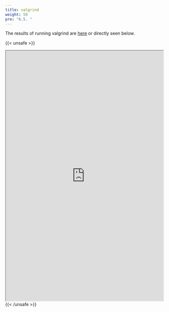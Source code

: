 ```yaml
---
title: valgrind
weight: 50
pre: "6.5. "
---
```


The results of running valgrind are [here](https://libesys.gitlab.io/esysrepo/esysrepo/valgrind/) or directly seen below.

{{< unsafe >}}
<iframe src="https://libesys.gitlab.io/esysrepo/esysrepo/valgrind/" width="100%" height="800px"></iframe>
{{< /unsafe >}}
